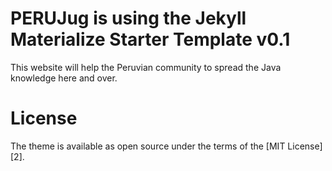 # PERUJug is using the Jekyll Materialize Starter Template v0.1

This website will help the Peruvian community to spread the Java knowledge here and over.




# License

The theme is available as open source under the terms of the [MIT License][2].